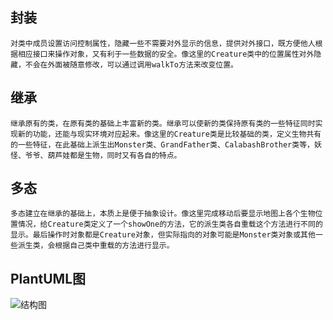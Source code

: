 ## 封装
	对类中成员设置访问控制属性，隐藏一些不需要对外显示的信息，提供对外接口，既方便他人根据相应接口来操作对象，又有利于一些数据的安全。像这里的Creature类中的位置属性对外隐藏，不会在外面被随意修改，可以通过调用walkTo方法来改变位置。
## 继承
	继承原有的类，在原有类的基础上丰富新的类。继承可以使新的类保持原有类的一些特征同时实现新的功能，还能与现实环境对应起来。像这里的Creature类是比较基础的类，定义生物共有的一些特征，在此基础上派生出Monster类、GrandFather类、CalabashBrother类等，妖怪、爷爷、葫芦娃都是生物，同时又有各自的特点。
## 多态
	多态建立在继承的基础上，本质上是便于抽象设计。像这里完成移动后要显示地图上各个生物位置情况，给Creature类定义了一个showOne的方法，它的派生类各自重载这个方法进行不同的显示。最后操作时对象都是Creature对象，但实际指向的对象可能是Monster类对象或其他一些派生类，会根据自己类中重载的方法进行显示。

## PlantUML图
![结构图](http://www.plantuml.com/plantuml/png/dLN1JYCn3BtFLqHSjjNIIi2DtGDQLY0aA4Yjn04uc1ct4v59HabALRhy-pfDKjAqtP4M2H7iPp_dsUDS60lQpXjHb0ACOOzAYsfLCFfPJJcAwfEXd3Tieberqz3MortVRwwnj5p9BTUACbjUVh8fbo0ObzOd7_CFt0jCE9vUdbvO0otXFBH1MwiKQz1UQWGxr_YW37VilMWu9YxtspyGMzOWP_ZVuQPMYpjeU_tYCuWM8yE_TqeQYtfNnUYPB5jCdQcTDVvyKw6qt2xJ8ZptlSI4UopX3HF615pMIXby453YH8svfQYkPANIBMaHytKrbEvqFnqt84I8s0eO1AFhfJ_TScC9adTL85G1QtQAH7lB9LuftS2wJNss0tZaScR-YRXJx_YWyHsbJN1x4edgsecs2yerOnlHhZN8QWgspWKRN8A0Lp3rBwsSbtGeKyj1FKetJvX5vyfqjpTNhhFz6UE1ze-j9htfCiumDoDei0Ee5l9I2RKz7Mv-U7KZ8sdHLTqLdzLVtLiLUp_ExmrmsOlC_VqWrp3Ly0ylNeygEGZT4N4u7Ew7feFOZKrdhHkVZN0MGGf9PP49dDfpHdwzB8guazZFFuD1N32PDPdSp9DDGX7YlJDPEPadsnz95UTihJ9hmxPDFQzA2GH925ghgSEWtMpdk9HJ_mB4sqJjTPa5jD5nl7vtXfjdAWKcS-P5F0f9-ySk1Vr9Y-W_omKNWXcK5MlG69WXiye_R3-UvUPfO0lE1Ik1i97hc_dYEc9WsEWaC2PjO7JALQJ0QMouayJIaB5r6NE3p8-A8V6o3yHpd0OEYakoK7IehWpL6MA9D_UHPryg3OUksD497VnLYsqgiZkcqQax9BS9bkm-ky6ER7Jc3f6ok225vutu2m00 "结构图")